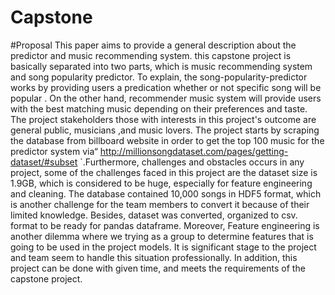 # Capstone
#Proposal 
This	paper aims to provide a general description about the predictor and music recommending system. this capstone project is basically separated into two parts, which is music recommending system and song popularity predictor. To explain, the song-popularity-predictor works by providing   users a predication whether or not  specific song will be popular . On the other hand, recommender music system will provide  users with the best matching music depending on their preferences and taste. The project stakeholders those with interests in this project's outcome are general public, musicians ,and music lovers. The project starts by scraping the database from billboard website in order to get the top 100 music for the predictor system via“ http://millionsongdataset.com/pages/getting-dataset/#subset `.Furthermore, challenges and obstacles occurs in any project, some of the challenges faced in this project are the dataset size is 1.9GB, which is considered to be huge, especially for feature engineering and cleaning. The database contained 10,000 songs in HDF5 format, which is another challenge for the team members to convert it because of their limited knowledge. Besides, dataset was converted, organized to csv. format to be ready for pandas dataframe. Moreover, Feature engineering is another dilemma where we trying as a group to determine features that is going to be used in the project models. It is significant stage to the project and team seem to handle  this situation professionally. In addition, this project can be done with given time, and meets the requirements of the capstone project.

